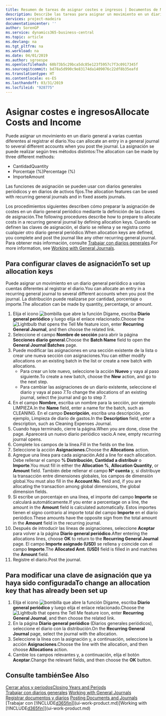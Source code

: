 ```yaml
---
title: Resumen de tareas de asignar costes e ingresos | Documentos de Microsoft
description: Describe las tareas para asignar un movimiento en un diario general a varias cuentas diferentes al registrar el diario.
services: project-madeira
documentationcenter: ''
author: SorenGP
ms.service: dynamics365-business-central
ms.topic: article
ms.devlang: na
ms.tgt_pltfrm: na
ms.workload: na
ms.date: 04/01/2019
ms.author: sgroespe
ms.openlocfilehash: 60b73b5c29bca5dc85e123f5957c7f3c0917345f
ms.sourcegitcommit: bd78a5d990c9e83174da1409076c22df8b35eafd
ms.translationtype: HT
ms.contentlocale: es-ES
ms.lasthandoff: 03/31/2019
ms.locfileid: "928775"
---
```

# <a name="allocate-costs-and-income"></a><span data-ttu-id="eebd0-103">Asignar costes e ingresos</span><span class="sxs-lookup"><span data-stu-id="eebd0-103">Allocate Costs and Income</span></span>
<span data-ttu-id="eebd0-104">Puede asignar un movimiento en un diario general a varias cuentas diferentes al registrar el diario.</span><span class="sxs-lookup"><span data-stu-id="eebd0-104">You can allocate an entry in a general journal to several different accounts when you post the journal.</span></span> <span data-ttu-id="eebd0-105">La asignación se puede realizar según tres métodos distintos:</span><span class="sxs-lookup"><span data-stu-id="eebd0-105">The allocation can be made by three different methods:</span></span>

* <span data-ttu-id="eebd0-106">Cantidad</span><span class="sxs-lookup"><span data-stu-id="eebd0-106">Quantity</span></span>
* <span data-ttu-id="eebd0-107">Porcentaje (%)</span><span class="sxs-lookup"><span data-stu-id="eebd0-107">Percentage (%)</span></span>
* <span data-ttu-id="eebd0-108">Importe</span><span class="sxs-lookup"><span data-stu-id="eebd0-108">Amount</span></span>

<span data-ttu-id="eebd0-109">Las funciones de asignación se pueden usar con diarios generales periódicos y en diarios de activos fijos.</span><span class="sxs-lookup"><span data-stu-id="eebd0-109">The allocation features can be used with recurring general journals and in fixed assets journals.</span></span>
<!--You can also distribute the cost or revenue of a line to an intercompany partner when you post a sales or purchase document. When you post the document, a line will be posted in your general journal, and a corresponding line will be created in the intercompany outbox.-->

<span data-ttu-id="eebd0-110">Los procedimientos siguientes describen cómo preparar la asignación de costes en un diario general periódico mediante la definición de las claves de asignación.</span><span class="sxs-lookup"><span data-stu-id="eebd0-110">The following procedures describe how to prepare to allocate costs in a recurring general journal by defining allocation keys.</span></span> <span data-ttu-id="eebd0-111">Cuando se definen las claves de asignación, el diario se rellena y se registra como cualquier otro diario general periódico.</span><span class="sxs-lookup"><span data-stu-id="eebd0-111">When allocation keys are defined, you complete and post the journal like any other recurring general journal.</span></span> <span data-ttu-id="eebd0-112">Para obtener más información, consulte [Trabajar con diarios generales](ui-work-general-journals.md).</span><span class="sxs-lookup"><span data-stu-id="eebd0-112">For more information, see [Working with General Journals](ui-work-general-journals.md).</span></span>

## <a name="to-set-up-allocation-keys"></a><span data-ttu-id="eebd0-113">Para configurar claves de asignación</span><span class="sxs-lookup"><span data-stu-id="eebd0-113">To set up allocation keys</span></span>
<span data-ttu-id="eebd0-114">Puede asignar un movimiento en un diario general periódico a varias cuentas diferentes al registrar el diario.</span><span class="sxs-lookup"><span data-stu-id="eebd0-114">You can allocate an entry in a recurring general journal to several different accounts when you post the journal.</span></span> <span data-ttu-id="eebd0-115">La distribución puede realizarse por cantidad, porcentaje o importe.</span><span class="sxs-lookup"><span data-stu-id="eebd0-115">The allocation can be made by quantity, percentage, or amount.</span></span>
1. <span data-ttu-id="eebd0-116">Elija el icono ![bombilla que abre la función Dígame](media/ui-search/search_small.png "Dígame que desea hacer"), escriba **Diario general periódico** y luego elija el enlace relacionado.</span><span class="sxs-lookup"><span data-stu-id="eebd0-116">Choose the ![Lightbulb that opens the Tell Me feature](media/ui-search/search_small.png "Tell me what you want to do") icon, enter **Recurring General Journal**, and then choose the related link.</span></span>
2. <span data-ttu-id="eebd0-117">Seleccione el campo **Nombre de sección** para abrir la página **Secciones diario general**.</span><span class="sxs-lookup"><span data-stu-id="eebd0-117">Choose the **Batch Name** field to open the **General Journal Batches** page.</span></span>
3. <span data-ttu-id="eebd0-118">Puede modificar las asignaciones en una sección existente de la lista o crear une nueva sección con asignaciones.</span><span class="sxs-lookup"><span data-stu-id="eebd0-118">You can either modify allocations on an existing batch in the list or create a new batch with allocations.</span></span>
   * <span data-ttu-id="eebd0-119">Para crear un lote nuevo, seleccione la acción **Nuevo** y vaya al paso siguiente.</span><span class="sxs-lookup"><span data-stu-id="eebd0-119">To create a new batch, choose the **New** action, and go to the next step.</span></span>
   * <span data-ttu-id="eebd0-120">Para cambiar las asignaciones de un diario existente, seleccione el diario y vaya al paso 7.</span><span class="sxs-lookup"><span data-stu-id="eebd0-120">To change the allocations of an existing journal, select the journal and go to step 7.</span></span>    
4. <span data-ttu-id="eebd0-121">En el campo **Nombre**, escriba un nombre para la sección, por ejemplo LIMPIEZA.</span><span class="sxs-lookup"><span data-stu-id="eebd0-121">In the **Name** field, enter a name for the batch, such as CLEANING.</span></span> <span data-ttu-id="eebd0-122">En el campo **Descripción**, escriba una descripción, por ejemplo, Limpieza de diario de gastos.</span><span class="sxs-lookup"><span data-stu-id="eebd0-122">In the **Description** field, enter a description, such as Cleaning Expenses Journal.</span></span>
5. <span data-ttu-id="eebd0-123">Cuando haya terminado, cierre la página.</span><span class="sxs-lookup"><span data-stu-id="eebd0-123">When you are done, close the page.</span></span> <span data-ttu-id="eebd0-124">Aparecerá un nuevo diario periódico vacío.</span><span class="sxs-lookup"><span data-stu-id="eebd0-124">A new, empty recurring journal opens.</span></span>
6. <span data-ttu-id="eebd0-125">Complete los campos de la línea.</span><span class="sxs-lookup"><span data-stu-id="eebd0-125">Fill in the fields on the line.</span></span>
7. <span data-ttu-id="eebd0-126">Seleccione la acción **Asignaciones**.</span><span class="sxs-lookup"><span data-stu-id="eebd0-126">Choose the **Allocations** action.</span></span>
8. <span data-ttu-id="eebd0-127">Agregue una línea para cada asignación.</span><span class="sxs-lookup"><span data-stu-id="eebd0-127">Add a line for each allocation.</span></span> <span data-ttu-id="eebd0-128">Debe rellenar el campo **% Distribución**, **Cantidad a distribuir** o **Importe**.</span><span class="sxs-lookup"><span data-stu-id="eebd0-128">You must fill in either the **Allocation %**, **Allocation Quantity**, or **Amount** field.</span></span> <span data-ttu-id="eebd0-129">También debe rellenar el campo **Nº cuenta** y, si distribuye la transacción entre dimensiones globales, los campos de dimensión global.</span><span class="sxs-lookup"><span data-stu-id="eebd0-129">You must also fill in the **Account No.** field and, if you are allocating the transaction among global dimensions, the global dimension fields.</span></span>
9. <span data-ttu-id="eebd0-130">Si escribe un porcentaje en una línea, el importe del campo **Importe** se calculará automáticamente.</span><span class="sxs-lookup"><span data-stu-id="eebd0-130">If you enter a percentage on a line, the amount in the **Amount** field is calculated automatically.</span></span> <span data-ttu-id="eebd0-131">Estos importes tienen el signo contrario al importe total del campo **Importe** en el diario periódico.</span><span class="sxs-lookup"><span data-stu-id="eebd0-131">These amounts have the opposite sign from the total amount in the **Amount** field in the recurring journal.</span></span>
10. <span data-ttu-id="eebd0-132">Después de introducir las líneas de asignaciones, seleccione **Aceptar** para volver a la página **Diario general periódico**.</span><span class="sxs-lookup"><span data-stu-id="eebd0-132">After entering the allocations lines, choose **OK** to return to the **Recurring General Journal** page.</span></span> <span data-ttu-id="eebd0-133">El campo **Importe asignado (USD)** se rellena y coincide con el campo **Importe**.</span><span class="sxs-lookup"><span data-stu-id="eebd0-133">The **Allocated Amt. (USD)** field is filled in and matches the **Amount** field.</span></span>
11. <span data-ttu-id="eebd0-134">Registre el diario.</span><span class="sxs-lookup"><span data-stu-id="eebd0-134">Post the journal.</span></span>

## <a name="to-change-an-allocation-key-that-has-already-been-set-up"></a><span data-ttu-id="eebd0-135">Para modificar una clave de asignación que ya haya sido configurada</span><span class="sxs-lookup"><span data-stu-id="eebd0-135">To change an allocation key that has already been set up</span></span>
1. <span data-ttu-id="eebd0-136">Elija el icono ![bombilla que abre la función Dígame](media/ui-search/search_small.png "Dígame que desea hacer"), escriba **Diario general periódico** y luego elija el enlace relacionado.</span><span class="sxs-lookup"><span data-stu-id="eebd0-136">Choose the ![Lightbulb that opens the Tell Me feature](media/ui-search/search_small.png "Tell me what you want to do") icon, enter **Recurring General Journal**, and then choose the related link.</span></span>
2. <span data-ttu-id="eebd0-137">En la página **Diario general periódico** (Diarios generales periódicos), seleccione el diario con la distribución.</span><span class="sxs-lookup"><span data-stu-id="eebd0-137">On the **Recurring General Journal** page, select the journal with the allocation.</span></span>
3. <span data-ttu-id="eebd0-138">Seleccione la línea con la asignación y, a continuación, seleccione la acción **Asignaciones**.</span><span class="sxs-lookup"><span data-stu-id="eebd0-138">Choose the line with the allocation, and then choose **Allocations** action.</span></span>
4. <span data-ttu-id="eebd0-139">Cambie los campos relevantes y, a continuación, elija el botón **Aceptar**.</span><span class="sxs-lookup"><span data-stu-id="eebd0-139">Change the relevant fields, and then choose the **OK** button.</span></span>

## <a name="see-also"></a><span data-ttu-id="eebd0-140">Consulte también</span><span class="sxs-lookup"><span data-stu-id="eebd0-140">See Also</span></span>
[<span data-ttu-id="eebd0-141">Cerrar años y periodos</span><span class="sxs-lookup"><span data-stu-id="eebd0-141">Closing Years and Periods</span></span>](year-close-years-periods.md)  
<span data-ttu-id="eebd0-142">[Trabajar con diarios generales](ui-work-general-journals.md)  </span><span class="sxs-lookup"><span data-stu-id="eebd0-142">[Working with General Journals](ui-work-general-journals.md)  </span></span>  
<span data-ttu-id="eebd0-143">[Registrar documentos y diarios](ui-post-documents-journals.md)  </span><span class="sxs-lookup"><span data-stu-id="eebd0-143">[Posting Documents and Journals](ui-post-documents-journals.md)  </span></span>  
<span data-ttu-id="eebd0-144">[Trabajar con [!INCLUDE[d365fin](includes/d365fin_md.md)]](ui-work-product.md)</span><span class="sxs-lookup"><span data-stu-id="eebd0-144">[Working with [!INCLUDE[d365fin](includes/d365fin_md.md)]](ui-work-product.md)</span></span>
